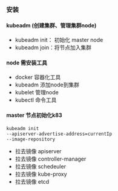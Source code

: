 ### 安装

#### kubeadm (创建集群、管理集群node)
- kubeadm init： 初始化 master node
- kubeadm join：将节点加入集群

#### node 需安装工具
- docker 容器化工具
- kubeadm 添加node到集群
- kubelet 管理node
- kubectl 命令工具


#### master 节点初始化k83

```
kubeadm init
--apiserver-advertise-address=currentIp
--image-repository
```
- 拉去镜像 apiserver
- 拉去镜像 controller-manager
- 拉去镜像 schedeuler
- 拉去镜像 kube-proxy
- 拉去镜像 etcd



